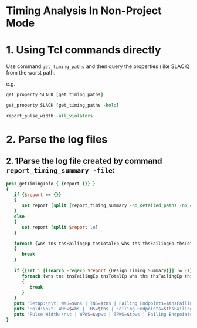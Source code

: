 Timing Analysis In Non-Project Mode
==

# 1.  Using Tcl commands directly

Use command `get_timing_paths` and then query the properties (like SLACK) from the worst path.

e.g.

```tcl
get_property SLACK [get_timing_paths]

get_property SLACK [get_timing_paths -hold]

report_pulse_width -all_violators
```

# 2. Parse the log  files

## 2. 1Parse the log file created by command `report_timing_summary -file`:

```Tcl
proc getTimingInfo { {report {}} } 
{
   if {$report == {}} 
   { 
      set report [split [report_timing_summary -no_detailed_paths -no_check_timing -no_header -return_string] \n]
   } 
   else 
   {
      set report [split $report \n]
   }

   foreach {wns tns tnsFailingEp tnsTotalEp whs ths thsFailingEp thsTotalEp wpws tpws tpwsFailingEp tpwsTotalEp} [list {N/A} {N/A} {N/A} {N/A} {N/A} {N/A} {N/A} {N/A} {N/A} {N/A} {N/A} {N/A}] 
   { 
      break 
   }
   
   if {[set i [lsearch -regexp $report {Design Timing Summary}]] != -1} {
      foreach {wns tns tnsFailingEp tnsTotalEp whs ths thsFailingEp thsTotalEp wpws tpws tpwsFailingEp tpwsTotalEp} [regexp -inline -all -- {\S+} [lindex $report [expr $i + 6]]] 
      { 
         break 
      }
   }
   puts "Setup:\n\t| WNS=$wns | TNS=$tns | Failing Endpoints=$tnsFailingEp | Total Endpoints=$tnsTotalEp |"
   puts "Hold:\n\t| WHS=$whs | THS=$ths | Failing Endpoints=$thsFailingEp | Total Endpoints=$thsTotalEp |"
   puts "Pulse Width:\n\t | WPWS=$wpws | TPWS=$tpws | Failing Endpoints=$tpwsFailingEp | Total Endpoints=$tpwsTotalEp |\n\n"
}
```